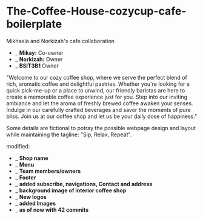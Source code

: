# The-Coffee-House-cozycup-cafe-boilerplate

Mikhaela and Norkizah's cafe collaboration
- _ **Mikay:** Co-owner
- _ **Norkizah:** Owner
- _ **BSIT3B1** Owner
  
"Welcome to our cozy coffee shop, where we serve the perfect blend of rich, aromatic coffee and delightful pastries. Whether you're looking for a quick pick-me-up or a place to unwind, our friendly baristas are here to create a memorable coffee experience just for you. Step into our inviting ambiance and let the aroma of freshly brewed coffee awaken your senses. Indulge in our carefully crafted beverages and savor the moments of pure bliss. Join us at our coffee shop and let us be your daily dose of happiness."

Some details are fictional to potray the possible webpage design and layout while maintaining the tagline: "Sip, Relax, Repeat".

modified: 
- _ **Shop name**
- _ **Menu**
- _ **Team members/owners**
- _ **Footer**
- _ **added subscribe, navigations, Contact and address**
- _ **background image of interior coffee shop**
- _ **New logos**
- _ **added Images**
- _ **as of now with 42 commits**

